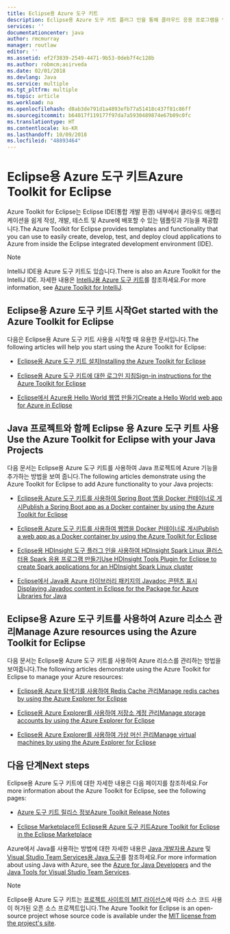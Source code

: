 ```yaml
---
title: Eclipse용 Azure 도구 키트
description: Eclipse용 Azure 도구 키트 플러그 인을 통해 클라우드 응용 프로그램을 만들어 Azure에 배포하는 방법에 대해 알아봅니다.
services: ''
documentationcenter: java
author: rmcmurray
manager: routlaw
editor: ''
ms.assetid: ef2f3839-2549-4471-9b53-0deb7f4c128b
ms.author: robmcm;asirveda
ms.date: 02/01/2018
ms.devlang: Java
ms.service: multiple
ms.tgt_pltfrm: multiple
ms.topic: article
ms.workload: na
ms.openlocfilehash: d8ab3de791d1a4893efb77a51418c437f81c86ff
ms.sourcegitcommit: b64017f119177f97da7a5930489874e67b09c0fc
ms.translationtype: HT
ms.contentlocale: ko-KR
ms.lasthandoff: 10/09/2018
ms.locfileid: "48893464"
---
```

# <a name="azure-toolkit-for-eclipse"></a><span data-ttu-id="48668-103">Eclipse용 Azure 도구 키트</span><span class="sxs-lookup"><span data-stu-id="48668-103">Azure Toolkit for Eclipse</span></span>

<span data-ttu-id="48668-104">Azure Toolkit for Eclipse는 Eclipse IDE(통합 개발 환경) 내부에서 클라우드 애플리케이션을 쉽게 작성, 개발, 테스트 및 Azure에 배포할 수 있는 템플릿과 기능을 제공합니다.</span><span class="sxs-lookup"><span data-stu-id="48668-104">The Azure Toolkit for Eclipse provides templates and functionality that you can use to easily create, develop, test, and deploy cloud applications to Azure from inside the Eclipse integrated development environment (IDE).</span></span>

> [!NOTE]
> 
> <span data-ttu-id="48668-105">IntelliJ IDE용 Azure 도구 키트도 있습니다.</span><span class="sxs-lookup"><span data-stu-id="48668-105">There is also an Azure Toolkit for the IntelliJ IDE.</span></span> <span data-ttu-id="48668-106">자세한 내용은 [IntelliJ용 Azure 도구 키트](../intellij/azure-toolkit-for-intellij.md)를 참조하세요.</span><span class="sxs-lookup"><span data-stu-id="48668-106">For more information, see [Azure Toolkit for IntelliJ](../intellij/azure-toolkit-for-intellij.md).</span></span>
> 

## <a name="get-started-with-the-azure-toolkit-for-eclipse"></a><span data-ttu-id="48668-107">Eclipse용 Azure 도구 키트 시작</span><span class="sxs-lookup"><span data-stu-id="48668-107">Get started with the Azure Toolkit for Eclipse</span></span>
<span data-ttu-id="48668-108">다음은 Eclipse용 Azure 도구 키트 사용을 시작할 때 유용한 문서입니다.</span><span class="sxs-lookup"><span data-stu-id="48668-108">The following articles will help you start using the Azure Toolkit for Eclipse:</span></span>

* [<span data-ttu-id="48668-109">Eclipse용 Azure 도구 키트 설치</span><span class="sxs-lookup"><span data-stu-id="48668-109">Installing the Azure Toolkit for Eclipse</span></span>](azure-toolkit-for-eclipse-installation.md)

* [<span data-ttu-id="48668-110">Eclipse용 Azure 도구 키트에 대한 로그인 지침</span><span class="sxs-lookup"><span data-stu-id="48668-110">Sign-in instructions for the Azure Toolkit for Eclipse</span></span>](azure-toolkit-for-eclipse-sign-in-instructions.md)

* [<span data-ttu-id="48668-111">Eclipse에서 Azure용 Hello World 웹앱 만들기</span><span class="sxs-lookup"><span data-stu-id="48668-111">Create a Hello World web app for Azure in Eclipse</span></span>](azure-toolkit-for-eclipse-create-hello-world-web-app.md)

## <a name="use-the-azure-toolkit-for-eclipse-with-your-java-projects"></a><span data-ttu-id="48668-112">Java 프로젝트와 함께 Eclipse 용 Azure 도구 키트 사용</span><span class="sxs-lookup"><span data-stu-id="48668-112">Use the Azure Toolkit for Eclipse with your Java Projects</span></span>
<span data-ttu-id="48668-113">다음 문서는 Eclipse용 Azure 도구 키트를 사용하여 Java 프로젝트에 Azure 기능을 추가하는 방법을 보여 줍니다.</span><span class="sxs-lookup"><span data-stu-id="48668-113">The following articles demonstrate using the Azure Toolkit for Eclipse to add Azure functionality to your Java projects:</span></span>

* [<span data-ttu-id="48668-114">Eclipse용 Azure 도구 키트를 사용하여 Spring Boot 앱을 Docker 컨테이너로 게시</span><span class="sxs-lookup"><span data-stu-id="48668-114">Publish a Spring Boot app as a Docker container by using the Azure Toolkit for Eclipse</span></span>](azure-toolkit-for-eclipse-publish-spring-boot-docker-app.md)

* [<span data-ttu-id="48668-115">Eclipse용 Azure 도구 키트를 사용하여 웹앱을 Docker 컨테이너로 게시</span><span class="sxs-lookup"><span data-stu-id="48668-115">Publish a web app as a Docker container by using the Azure Toolkit for Eclipse</span></span>](azure-toolkit-for-eclipse-publish-as-docker-container.md)

* [<span data-ttu-id="48668-116">Eclipse용 HDInsight 도구 플러그 인을 사용하여 HDInsight Spark Linux 클러스터용 Spark 응용 프로그램 만들기</span><span class="sxs-lookup"><span data-stu-id="48668-116">Use HDInsight Tools Plugin for Eclipse to create Spark applications for an HDInsight Spark Linux cluster</span></span>](/azure/hdinsight/hdinsight-apache-spark-eclipse-tool-plugin)

* [<span data-ttu-id="48668-117">Eclipse에서 Java용 Azure 라이브러리 패키지의 Javadoc 콘텐츠 표시</span><span class="sxs-lookup"><span data-stu-id="48668-117">Displaying Javadoc content in Eclipse for the Package for Azure Libraries for Java</span></span>](azure-toolkit-for-eclipse-displaying-javadoc-content-for-azure-libraries.md)

## <a name="manage-azure-resources-using-the-azure-toolkit-for-eclipse"></a><span data-ttu-id="48668-118">Eclipse용 Azure 도구 키트를 사용하여 Azure 리소스 관리</span><span class="sxs-lookup"><span data-stu-id="48668-118">Manage Azure resources using the Azure Toolkit for Eclipse</span></span>
<span data-ttu-id="48668-119">다음 문서는 Eclipse용 Azure 도구 키트를 사용하여 Azure 리소스를 관리하는 방법을 보여줍니다.</span><span class="sxs-lookup"><span data-stu-id="48668-119">The following articles demonstrate using the Azure Toolkit for Eclipse to manage your Azure resources:</span></span>

* [<span data-ttu-id="48668-120">Eclipse용 Azure 탐색기를 사용하여 Redis Cache 관리</span><span class="sxs-lookup"><span data-stu-id="48668-120">Manage redis caches by using the Azure Explorer for Eclipse</span></span>](azure-toolkit-for-eclipse-managing-redis-caches-using-azure-explorer.md)

* [<span data-ttu-id="48668-121">Eclipse용 Azure Explorer를 사용하여 저장소 계정 관리</span><span class="sxs-lookup"><span data-stu-id="48668-121">Manage storage accounts by using the Azure Explorer for Eclipse</span></span>](azure-toolkit-for-eclipse-managing-storage-accounts-using-azure-explorer.md)

* [<span data-ttu-id="48668-122">Eclipse용 Azure Explorer를 사용하여 가상 머신 관리</span><span class="sxs-lookup"><span data-stu-id="48668-122">Manage virtual machines by using the Azure Explorer for Eclipse</span></span>](azure-toolkit-for-eclipse-managing-virtual-machines-using-azure-explorer.md)

## <a name="next-steps"></a><span data-ttu-id="48668-123">다음 단계</span><span class="sxs-lookup"><span data-stu-id="48668-123">Next steps</span></span>

<span data-ttu-id="48668-124">Eclipse용 Azure 도구 키트에 대한 자세한 내용은 다음 페이지를 참조하세요.</span><span class="sxs-lookup"><span data-stu-id="48668-124">For more information about the Azure Toolkit for Eclipse, see the following pages:</span></span>

* [<span data-ttu-id="48668-125">Azure 도구 키트 릴리스 정보</span><span class="sxs-lookup"><span data-stu-id="48668-125">Azure Toolkit Release Notes</span></span>](https://github.com/Microsoft/azure-tools-for-java/releases)

* [<span data-ttu-id="48668-126">Eclipse Marketplace의 Eclipse용 Azure 도구 키트</span><span class="sxs-lookup"><span data-stu-id="48668-126">Azure Toolkit for Eclipse in the Eclipse Marketplace</span></span>](http://marketplace.eclipse.org/content/azure-toolkit-eclipse)

<span data-ttu-id="48668-127">Azure에서 Java를 사용하는 방법에 대한 자세한 내용은 [Java 개발자용 Azure](https://docs.microsoft.com/java/azure/) 및 [Visual Studio Team Services용 Java 도구](https://java.visualstudio.com/)를 참조하세요.</span><span class="sxs-lookup"><span data-stu-id="48668-127">For more information about using Java with Azure, see the [Azure for Java Developers](https://docs.microsoft.com/java/azure/) and the [Java Tools for Visual Studio Team Services](https://java.visualstudio.com/).</span></span>

<!-- [!INCLUDE [azure-toolkit-for-eclipse-additional-resources](../includes/azure-toolkit-for-eclipse-additional-resources.md)] -->

> [!NOTE]
> 
> <span data-ttu-id="48668-128">Eclipse용 Azure 도구 키트는 [프로젝트 사이트의 MIT 라이선스](https://github.com/microsoft/azure-tools-for-java)에 따라 소스 코드 사용이 허가된 오픈 소스 프로젝트입니다.</span><span class="sxs-lookup"><span data-stu-id="48668-128">The Azure Toolkit for Eclipse is an open-source project whose source code is available under the [MIT license from the project's site](https://github.com/microsoft/azure-tools-for-java).</span></span>
> 

<!-- URL List -->

[Azure for Java Developers]: https://docs.microsoft.com/java/azure
[Java Tools for Visual Studio Team Services]: https://java.visualstudio.com/

<!-- Temporarily Deprecated URLs -->

<!-- [Deploying large deployments](azure-toolkit-for-eclipse-deploying-large-deployments.md) -->
<!-- [How to Maintain Session Data with Session Affinity]: http://go.microsoft.com/fwlink/?LinkID=699539 -->
<!-- [How to Use Co-located Caching]: http://go.microsoft.com/fwlink/?LinkID=699542 -->
<!-- [How to Use Dedicated Caching]: http://go.microsoft.com/fwlink/?LinkID=699543 -->
<!-- [How to Use JMS with AMQP 1.0 in Azure with Eclipse]: http://go.microsoft.com/fwlink/?LinkID=699544 -->
<!-- [How to Use SSL Offloading]: http://go.microsoft.com/fwlink/?LinkID=699545 -->
<!-- [SSL Offloading]: http://go.microsoft.com/fwlink/?LinkID=699549 -->
<!-- [Using the Azure Service Runtime Library in JSP]: http://go.microsoft.com/fwlink/?LinkID=699551 -->
<!-- [How to Authenticate Web Users with Azure Access Control Service Using Eclipse]: /azure/active-directory/active-directory-java-authenticate-users-access-control-eclipse.md -->
<!-- [Debug a Java Web App on Azure in Eclipse]: /azure/app-service-web/app-service-web-debug-java-web-app-in-eclipse.md -->
<!-- [Debugging Azure Applications in Eclipse]: azure-toolkit-for-eclipse-debugging-azure-applications.md -->

<!-- Legacy MSDN URL = https://msdn.microsoft.com/library/azure/hh694271.aspx -->
